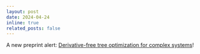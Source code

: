 ```yaml
---
layout: post
date: 2024-04-24
inline: true
related_posts: false
---
```


A new preprint alert: [Derivative-free tree optimization for complex systems](https://arxiv.org/abs/2404.04062)!